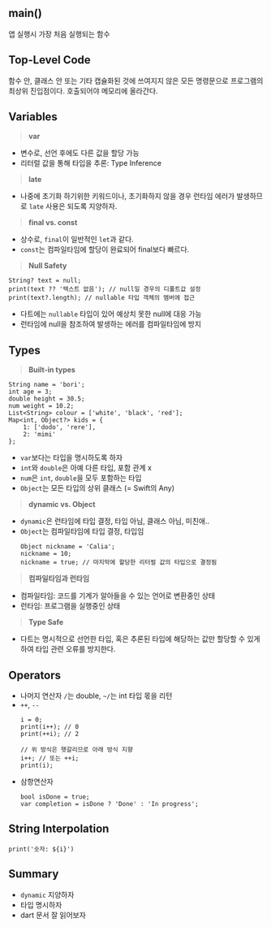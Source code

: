 ## main()
앱 실행시 가장 처음 실행되는 함수

## Top-Level Code
함수 안, 클래스 안 또는 기타 캡슐화된 것에 쓰여지지 않은 모든 명령문으로 프로그램의 최상위 진입점이다.
호출되어야 메모리에 올라간다.

## Variables
>**var**
- 변수로, 선언 후에도 다른 값을 할당 가능
- 리터럴 값을 통해 타입을 추론: Type Inference

>**late**
- 나중에 초기화 하기위한 키워드이나, 초기화하지 않을 경우 런타임 에러가 발생하므로 `late` 사용은 되도록 지양하자.

>**final vs. const**
- 상수로, `final`이 일반적인 `let`과 같다.
- `const`는 컴파일타임에 할당이 완료되어 final보다 빠르다.

>**Null Safety**
```
String? text = null;
print(text ?? '텍스트 없음'); // null일 경우의 디폴트값 설정
print(text?.length); // nullable 타입 객체의 멤버에 접근
```
- 다트에는 `nullable` 타입이 있어 예상치 못한 null에 대응 가능
- 런타임에 null을 참조하여 발생하는 에러를 컴파일타임에 방지

## Types
>**Built-in types**
```
String name = 'bori';
int age = 3;
double height = 30.5;
num weight = 10.2;
List<String> colour = ['white', 'black', 'red'];
Map<int, Object?> kids = {
    1: ['dodo', 'rere'],
    2: 'mimi'
};
  ```
- `var`보다는 타입을 명시하도록 하자
- `int`와 `double`은 아예 다른 타입, 포함 관계 x
- `num`은 `int`, `double`을 모두 포함하는 타입
- `Object`는 모든 타입의 상위 클래스 (= Swift의 Any)

>**dynamic vs. Object**
- `dynamic`은 런타임에 타입 결정, 타입 아님, 클래스 아님, 미친애..
- `Object`는 컴파일타임에 타입 결정, 타입임
    ```
    Object nickname = 'Calia';
    nickname = 10;
    nickname = true; // 마지막에 할당한 리터럴 값의 타입으로 결정됨
    ```

>**컴파일타임과 런타임**
- 컴파일타임: 코드를 기계가 알아들을 수 있는 언어로 변환중인 상태
- 런타임: 프로그램을 실행중인 상태

>**Type Safe**
- 다트는 명시적으로 선언한 타입, 혹은 추론된 타입에 해당하는 값만 할당할 수 있게 하여 타입 관련 오류를 방지한다.

## Operators
- 나머지 연산자 `/`는 double, `~/`는 int 타입 몫을 리턴
- `++`, `--`
    ```
    i = 0;
    print(i++); // 0
    print(++i); // 2

    // 위 방식은 헷갈리므로 아래 방식 지향
    i++; // 또는 ++i;
    print(i);
    ```
- 삼항연산자
    ```
    bool isDone = true;
    var completion = isDone ? 'Done' : 'In progress';
    ```

## String Interpolation
```
print('숫자: ${i}')
```

## Summary
- `dynamic` 지양하자
- 타입 명시하자
- dart 문서 잘 읽어보자